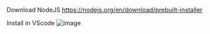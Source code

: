 Download NodeJS
https://nodejs.org/en/download/prebuilt-installer

Install in VScode 
![image](https://github.com/user-attachments/assets/4f17508d-037e-4b87-88e6-0abda39dd5a5)

